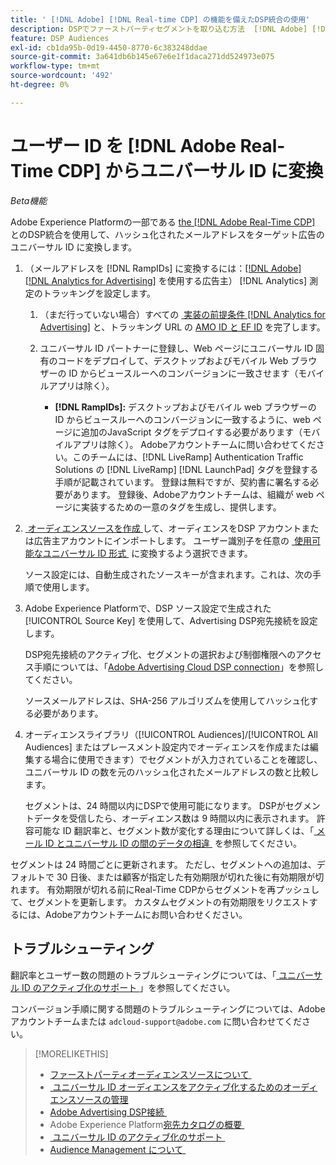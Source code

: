 ```yaml
---
title: ' [!DNL Adobe] [!DNL Real-time CDP] の機能を備えたDSP統合の使用'
description: DSPでファーストパーティセグメントを取り込む方法  [!DNL Adobe] [!DNL Real-time CDP] ついて説明します。
feature: DSP Audiences
exl-id: cb1da95b-0d19-4450-8770-6c383248ddae
source-git-commit: 3a641db6b145e67e6e1f1daca271dd524973e075
workflow-type: tm+mt
source-wordcount: '492'
ht-degree: 0%

---
```


# ユーザー ID を [!DNL Adobe Real-Time CDP] からユニバーサル ID に変換

*Beta機能*

Adobe Experience Platformの一部である [the [!DNL Adobe Real-Time CDP]](https://experienceleague.adobe.com/docs/experience-platform/rtcdp/overview.html?lang=ja) とのDSP統合を使用して、ハッシュ化されたメールアドレスをターゲット広告のユニバーサル ID に変換します。

1. （メールアドレスを [!DNL RampIDs]<!-- or [!DNL ID5] IDs --> に変換するには：[[!DNL Adobe] [!DNL Analytics for Advertising]](/help/integrations/analytics/overview.md) を使用する広告主） [!DNL Analytics] 測定のトラッキングを設定します。

   1. （まだ行っていない場合）すべての [&#x200B; 実装の前提条件  [!DNL Analytics for Advertising]](/help/integrations/analytics/prerequisites.md) と、トラッキング URL の [AMO ID と EF ID](/help/integrations/analytics/ids.md) を完了します。

   1. ユニバーサル ID パートナーに登録し、Web ページにユニバーサル ID 固有のコードをデプロイして、デスクトップおよびモバイル Web ブラウザーの ID からビュースルーへのコンバージョンに一致させます（モバイルアプリは除く）。

      * **[!DNL RampIDs]:** デスクトップおよびモバイル web ブラウザーの ID からビュースルーへのコンバージョンに一致するように、web ページに追加のJavaScript タグをデプロイする必要があります（モバイルアプリは除く）。 Adobeアカウントチームに問い合わせてください。このチームには、[!DNL LiveRamp] Authentication Traffic Solutions の [!DNL LiveRamp] [!DNL LaunchPad] タグを登録する手順が記載されています。 登録は無料ですが、契約書に署名する必要があります。 登録後、Adobeアカウントチームは、組織が web ページに実装するための一意のタグを生成し、提供します。

1. [&#x200B; オーディエンスソースを作成 &#x200B;](source-manage.md) して、オーディエンスをDSP アカウントまたは広告主アカウントにインポートします。 ユーザー識別子を任意の [&#x200B; 使用可能なユニバーサル ID 形式 &#x200B;](source-about.md) に変換するよう選択できます。

   ソース設定には、自動生成されたソースキーが含まれます。これは、次の手順で使用します。

1. Adobe Experience Platformで、DSP ソース設定で生成された [!UICONTROL Source Key] を使用して、Advertising DSP宛先接続を設定します。

   DSP宛先接続のアクティブ化、セグメントの選択および制御権限へのアクセス手順については、「[Adobe Advertising Cloud DSP connection](https://experienceleague.adobe.com/docs/experience-platform/destinations/catalog/advertising/adobe-advertising-cloud-connection.html?lang=ja)」を参照してください。

   ソースメールアドレスは、SHA-256 アルゴリズムを使用してハッシュ化する必要があります。

1. オーディエンスライブラリ（[!UICONTROL Audiences]/[!UICONTROL All Audiences] またはプレースメント設定内でオーディエンスを作成または編集する場合に使用できます）でセグメントが入力されていることを確認し、ユニバーサル ID の数を元のハッシュ化されたメールアドレスの数と比較します。

   セグメントは、24 時間以内にDSPで使用可能になります。 DSPがセグメントデータを受信したら、オーディエンス数は 9 時間以内に表示されます。 許容可能な ID 翻訳率と、セグメント数が変化する理由について詳しくは、「[&#x200B; メール ID とユニバーサル ID の間のデータの相違 &#x200B;](#universal-ids-data-variances) を参照してください。

セグメントは 24 時間ごとに更新されます。 ただし、セグメントへの追加は、デフォルトで 30 日後、または顧客が指定した有効期限が切れた後に有効期限が切れます。 有効期限が切れる前にReal-Time CDPからセグメントを再プッシュして、セグメントを更新します。 カスタムセグメントの有効期限をリクエストするには、Adobeアカウントチームにお問い合わせください。

## トラブルシューティング

翻訳率とユーザー数の問題のトラブルシューティングについては、「[&#x200B; ユニバーサル ID のアクティブ化のサポート &#x200B;](/help/dsp/audiences/universal-ids.md)」を参照してください。

コンバージョン手順に関する問題のトラブルシューティングについては、Adobeアカウントチームまたは `adcloud-support@adobe.com` に問い合わせてください。

>[!MORELIKETHIS]
>
>* [&#x200B; ファーストパーティオーディエンスソースについて &#x200B;](/help/dsp/audiences/sources/source-about.md)
>* [&#x200B; ユニバーサル ID オーディエンスをアクティブ化するためのオーディエンスソースの管理 &#x200B;](source-manage.md)
>* [Adobe Advertising DSP接続 &#x200B;](https://experienceleague.adobe.com/docs/experience-platform/destinations/catalog/advertising/adobe-advertising-cloud-connection.html?lang=ja)
>* Adobe Experience Platform[&#x200B; 宛先カタログの概要 &#x200B;](https://experienceleague.adobe.com/docs/experience-platform/destinations/catalog/overview.html?lang=ja)
>* [&#x200B; ユニバーサル ID のアクティブ化のサポート &#x200B;](/help/dsp/audiences/universal-ids.md)
>* [Audience Management について &#x200B;](/help/dsp/audiences/audience-about.md)
